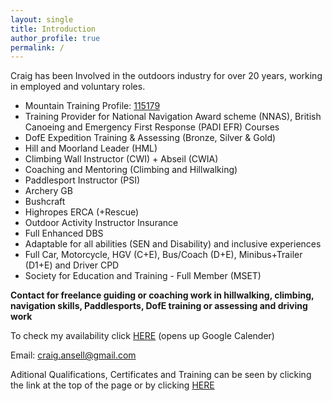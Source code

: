 ```yaml
---
layout: single
title: Introduction
author_profile: true
permalink: /
---
```


Craig has been Involved in the outdoors industry for over 20 years, working in employed and voluntary roles.

- Mountain Training Profile: [115179](https://mt.tahdah.me/profile/index/115179)
- Training Provider for National Navigation Award scheme (NNAS), British Canoeing and Emergency First Response (PADI EFR) Courses
- DofE Expedition Training & Assessing (Bronze, Silver & Gold)
- Hill and Moorland Leader (HML)
- Climbing Wall Instructor (CWI) + Abseil (CWIA)
- Coaching and Mentoring (Climbing and Hillwalking)
- Paddlesport Instructor (PSI)
- Archery GB
- Bushcraft
- Highropes ERCA (+Rescue)
- Outdoor Activity Instructor Insurance
- Full Enhanced DBS
- Adaptable for all abilities (SEN and Disability) and inclusive experiences
- Full Car, Motorcycle, HGV (C+E), Bus/Coach (D+E), Minibus+Trailer (D1+E) and Driver CPD
- Society for Education and Training - Full Member (MSET)

**Contact for freelance guiding or coaching work in hillwalking, climbing, navigation skills, Paddlesports, DofE training or assessing and driving work**

To check my availability click [HERE](https://calendar.google.com/calendar/embed?src=d4cdaa71da9577fc4fd32c4db94600722522d867f8116abdf9a63b612f20e8f4%40group.calendar.google.com&ctz=Europe%2FLondon) (opens up Google Calender)

Email: <a href="mailto:craig.ansell@gmail.com">craig.ansell@gmail.com</a>

Aditional Qualifications, Certificates and Training can be seen by clicking the link at the top of the page or by clicking [HERE](/aqt/)
